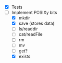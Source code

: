 
- [x] Tests
- [ ] Implement POSIXy bits
  - [x] mkdir
  - [x] save (stores data)
  - [ ] ls/readdir
  - [ ] cat/readFile
  - [ ] rm
  - [ ] mv
  - [ ] get?
  - [x] exists
